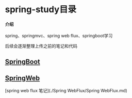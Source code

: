 # spring-study目录

#### 介绍
spring、springmvc、spring web flux、springboot学习

后续会逐渐整理上传之前的笔记和代码

## [SpringBoot](./SpringBoot)



## [SpringWeb](./SpringWeb)

[spring web flux 笔记](./Spring WebFlux/Spring WebFlux.md)

